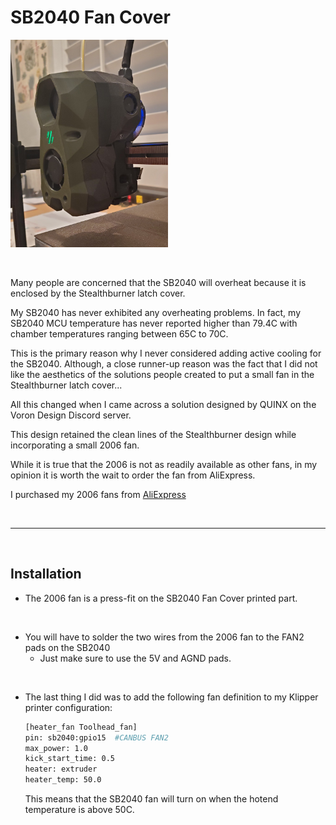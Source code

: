 # SB2040 Fan Cover

<img src="./Images/SB2040FanCover.jpg" width="50%" height="50%" alt="Z Chain Guide with Thermistor"/>

&nbsp;

Many people are concerned that the SB2040 will overheat because it is enclosed by the Stealthburner latch cover.

My SB2040 has never exhibited any overheating problems. In fact, my SB2040 MCU temperature has never reported higher than 79.4C with chamber temperatures ranging between 65C to 70C.

This is the primary reason why I never considered adding active cooling for the SB2040. Although, a close runner-up reason was the fact that I did not like the aesthetics of the solutions people created to put a small fan in the Stealthburner latch cover...

All this changed when I came across a solution designed by QUINX on the Voron Design Discord server.

This design retained the clean lines of the Stealthburner design while incorporating a small 2006 fan.

While it is true that the 2006 is not as readily available as other fans, in my opinion it is worth the wait to order the fan from AliExpress.

I purchased my 2006 fans from [AliExpress](https://www.aliexpress.us/item/3256803197654720.html?spm=a2g0o.order_list.order_list_main.29.3dbf180286hNOG&gatewayAdapt=glo2usa&_randl_shipto=US)

&nbsp;

-----

&nbsp;

## Installation 
- The 2006 fan is a press-fit on the SB2040 Fan Cover printed part.

&nbsp;

- You will have to solder the two wires from the 2006 fan to the FAN2 pads on the SB2040
  - Just make sure to use the 5V and AGND pads.

&nbsp;

- The last thing I did was to add the following fan definition to my Klipper printer configuration:
    ```sh
    [heater_fan Toolhead_fan]
    pin: sb2040:gpio15  #CANBUS FAN2
    max_power: 1.0
    kick_start_time: 0.5
    heater: extruder
    heater_temp: 50.0
    ```

    This means that the SB2040 fan will turn on when the hotend temperature is above 50C.